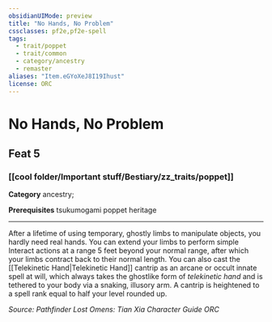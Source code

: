```yaml
---
obsidianUIMode: preview
title: "No Hands, No Problem"
cssclasses: pf2e,pf2e-spell
tags:
  - trait/poppet
  - trait/common
  - category/ancestry
  - remaster
aliases: "Item.eGYoXeJ8I19Ihust"
license: ORC
---
```

# No Hands, No Problem
## Feat 5
### [[cool folder/Important stuff/Bestiary/zz_traits/poppet]]

**Category** ancestry; 



**Prerequisites** tsukumogami poppet heritage
* * *
After a lifetime of using temporary, ghostly limbs to manipulate objects, you hardly need real hands. You can extend your limbs to perform simple Interact actions at a range 5 feet beyond your normal range, after which your limbs contract back to their normal length. You can also cast the [[Telekinetic Hand|Telekinetic Hand]] cantrip as an arcane or occult innate spell at will, which always takes the ghostlike form of _telekinetic hand_ and is tethered to your body via a snaking, illusory arm. A cantrip is heightened to a spell rank equal to half your level rounded up.

*Source: Pathfinder Lost Omens: Tian Xia Character Guide*
*ORC*